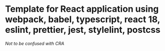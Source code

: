 # Template for React application using webpack, babel, typescript, react 18, eslint, prettier, jest, stylelint, postcss

_Not to be confused with CRA_
